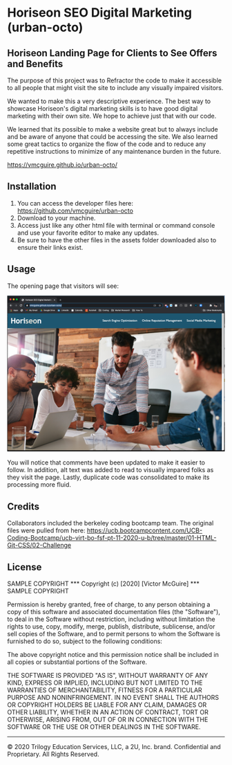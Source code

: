 # Horiseon SEO Digital Marketing (urban-octo)

## Horiseon Landing Page for Clients to See Offers and Benefits

The purpose of this project was to Refractor the code to make it accessible to all people that might visit the site to include any visually impaired visitors. 

We wanted to make this a very descriptive experience. The best way to showcase Horiseon's digital marketing skills is to have good digital marketing with their own site. We hope to achieve just that with our code. 

We learned that its possible to make a website great but to always include and be aware of anyone that could be accessing the site. We also learned some great tactics to organize the flow of the code and to reduce any repetitive instructions to minimize of any maintenance burden in the future.

https://vmcguire.github.io/urban-octo/

## Installation

1. You can access the developer files here: https://github.com/vmcguire/urban-octo
2. Download to your machine. 
3. Access just like any other html file with terminal or command console and use your favorite editor to make any updates.
4. Be sure to have the other files in the assets folder downloaded also to ensure their links exist.

## Usage 

The opening page that visitors will see:

![screenshot](assets/images/FrontPage.png)

You will notice that comments have been updated to make it easier to follow.
In addition, alt text was added to read to visually impared folks as they visit the page.
Lastly, duplicate code was consolidated to make its processing more fluid.

## Credits

Collaborators included the berkeley coding bootcamp team. The original files were pulled from here:
https://ucb.bootcampcontent.com/UCB-Coding-Bootcamp/ucb-virt-bo-fsf-pt-11-2020-u-b/tree/master/01-HTML-Git-CSS/02-Challenge

## License

SAMPLE COPYRIGHT *** Copyright (c) [2020] [Victor McGuire] *** SAMPLE COPYRIGHT

Permission is hereby granted, free of charge, to any person obtaining a copy
of this software and associated documentation files (the "Software"), to deal
in the Software without restriction, including without limitation the rights
to use, copy, modify, merge, publish, distribute, sublicense, and/or sell
copies of the Software, and to permit persons to whom the Software is
furnished to do so, subject to the following conditions:

The above copyright notice and this permission notice shall be included in all
copies or substantial portions of the Software.

THE SOFTWARE IS PROVIDED "AS IS", WITHOUT WARRANTY OF ANY KIND, EXPRESS OR
IMPLIED, INCLUDING BUT NOT LIMITED TO THE WARRANTIES OF MERCHANTABILITY,
FITNESS FOR A PARTICULAR PURPOSE AND NONINFRINGEMENT. IN NO EVENT SHALL THE
AUTHORS OR COPYRIGHT HOLDERS BE LIABLE FOR ANY CLAIM, DAMAGES OR OTHER
LIABILITY, WHETHER IN AN ACTION OF CONTRACT, TORT OR OTHERWISE, ARISING FROM,
OUT OF OR IN CONNECTION WITH THE SOFTWARE OR THE USE OR OTHER DEALINGS IN THE
SOFTWARE.

---

© 2020 Trilogy Education Services, LLC, a 2U, Inc. brand. Confidential and Proprietary. All Rights Reserved.